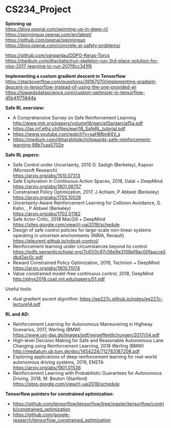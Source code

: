 # CS234_Project  


**Spinning up**  
https://blog.openai.com/spinning-up-in-deep-rl/  
https://spinningup.openai.com/en/latest/  
https://github.com/openai/spinningup  
https://blog.openai.com/concrete-ai-safety-problems/  
  
https://github.com/yanpanlau/DDPG-Keras-Torcs  
https://medium.com/@scitator/run-skeleton-run-3rd-place-solution-for-nips-2017-learning-to-run-207f9cc341f8  
 
 
 **Implementing a custom gradient descent in Tensorflow**  
 https://stackoverflow.com/questions/39167070/implementing-gradient-descent-in-tensorflow-instead-of-using-the-one-provided-wi  
 https://towardsdatascience.com/custom-optimizer-in-tensorflow-d5b41f75644a  

  
**Safe RL overview:**
* A Comprehensive Survey on Safe Reinforcement Learning  
  http://www.jmlr.org/papers/volume16/garcia15a/garcia15a.pdf
* https://las.inf.ethz.ch/files/ewrl18_SafeRL_tutorial.pdf
* https://www.youtube.com/watch?v=saHMbn84V_s
* https://medium.com/@harshitsikchi/towards-safe-reinforcement-learning-88b7caa5702e

**Safe RL papers:**
* Safe Control under Uncertainty, 2015 D. Sadigh (Berkeley), Kapoor (Microsoft Research)  
  https://arxiv.org/abs/1510.07313  
* Safe Exploration in Continuous Action Spaces, 2018, Dalal + DeepMind  
  https://arxiv.org/abs/1801.08757  
* Constrained Policy Optimization, 2017, J Achiam,  P Abbeel (Berkeley)   
  https://arxiv.org/abs/1705.10528  
* Uncertainty-Aware Reinforcement Learning for Collision Avoidance, G. Kahn, , P Abbeel (Berkeley)  
  https://arxiv.org/abs/1702.01182  
* Safe Actor-Critic, 2018 MacGill + DeepMind  
  https://sites.google.com/view/rl-uai2018/schedule  
* Design of safe control policies for large-scale non-linear systems operating in uncertain environments  (INRIA, Renault)    
  https://eleurent.github.io/robust-control/  
* Reinforcement learning under circumstances beyond its control  
  https://pdfs.semanticscholar.org/7c61/0c97c56e9e3108af9ac00faacce5dbd2ac0c.pdf  
* Reward Constrained Policy Optimization, 2019, Technion + DeepMind  
  https://arxiv.org/abs/1805.11074  
* Value constrained model-free continuous control, 2018, DeepMind  
  http://phys2018.csail.mit.edu/papers/51.pdf  

Useful tools: 
* dual gradient ascent algorithm: https://ee227c.github.io/notes/ee227c-lecture14.pdf  
  
  
**RL and AD:**  
* Reinforcement Learning for Autonomous Maneuvering in Highway Scenarios, 2017, Werling (BMW)   
  https://www.uni-das.de/images/pdf/veroeffentlichungen/2017/04.pdf
* High-level Decision Making for Safe and Reasonable Autonomous Lane Changing using Reinforcement Learning, 2018 Werling (BMW)  
  http://mediatum.ub.tum.de/doc/1454224/712763187208.pdf  
* Exploring applications of deep reinforcement learning for real-world autonomous driving systems, 2019, ENSTA  
  https://arxiv.org/abs/1901.01536  
* Reinforcement Learning with Probabilistic Guarantees for Autonomous Driving, 2018, M. Bouton (Stanford)  
  https://sites.google.com/view/rl-uai2018/schedule  
    
 
**Tensorflow pointers for constrained optimization:**    
* https://github.com/tensorflow/tensorflow/tree/master/tensorflow/contrib/constrained_optimization    
* https://github.com/google-research/tensorflow_constrained_optimization  

